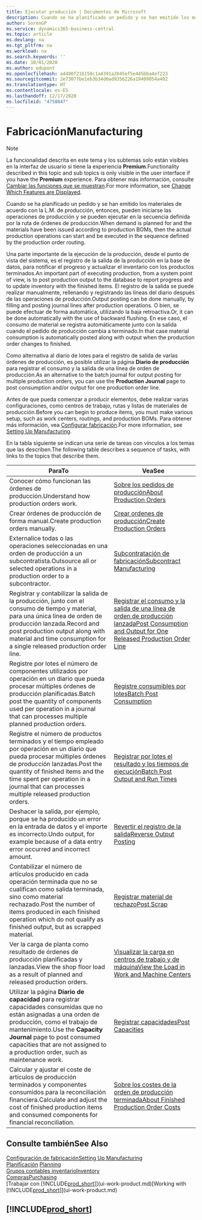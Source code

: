 ```yaml
---
title: Ejecutar producción | Documentos de Microsoft
description: Cuando se ha planificado un pedido y se han emitido los materiales de acuerdo con la L.M. de producción, entonces, pueden iniciarse las operaciones de producción y se pueden ejecutar en la secuencia definida por la ruta de órdenes de producción.
author: SorenGP
ms.service: dynamics365-business-central
ms.topic: article
ms.devlang: na
ms.tgt_pltfrm: na
ms.workload: na
ms.search.keywords: ''
ms.date: 10/01/2020
ms.author: edupont
ms.openlocfilehash: a4490f216158c1a4391a2845ef5e445bba4ef223
ms.sourcegitcommit: 2e7307fbe1eb3b34d0ad9356226a19409054a402
ms.translationtype: HT
ms.contentlocale: es-ES
ms.lasthandoff: 12/17/2020
ms.locfileid: "4758847"
---
```

# <a name="manufacturing"></a><span data-ttu-id="c369a-103">Fabricación</span><span class="sxs-lookup"><span data-stu-id="c369a-103">Manufacturing</span></span>
> [!NOTE]
> <span data-ttu-id="c369a-104">La funcionalidad descrita en este tema y los subtemas solo están visibles en la interfaz de usuario si tiene la experiencia **Premium**.</span><span class="sxs-lookup"><span data-stu-id="c369a-104">Functionality described in this topic and sub topics is only visible in the user interface if you have the **Premium** experience.</span></span> <span data-ttu-id="c369a-105">Para obtener más información, consulte [Cambiar las funciones que se muestran](ui-experiences.md).</span><span class="sxs-lookup"><span data-stu-id="c369a-105">For more information, see [Change Which Features are Displayed](ui-experiences.md).</span></span>

<span data-ttu-id="c369a-106">Cuando se ha planificado un pedido y se han emitido los materiales de acuerdo con la L.M. de producción, entonces, pueden iniciarse las operaciones de producción y se pueden ejecutar en la secuencia definida por la ruta de órdenes de producción.</span><span class="sxs-lookup"><span data-stu-id="c369a-106">When demand is planned for and the materials have been issued according to production BOMs, then the actual production operations can start and be executed in the sequence defined by the production order routing.</span></span>  

<span data-ttu-id="c369a-107">Una parte importante de la ejecución de la producción, desde el punto de vista del sistema, es el registro de la salida de la producción en la base de datos, para notificar el progreso y actualizar el inventario con los productos terminados.</span><span class="sxs-lookup"><span data-stu-id="c369a-107">An important part of executing production, from a system point of view, is to post production output to the database to report progress and to update inventory with the finished items.</span></span> <span data-ttu-id="c369a-108">El registro de la salida se puede realizar manualmente, rellenando y registrando las líneas del diario después de las operaciones de producción.</span><span class="sxs-lookup"><span data-stu-id="c369a-108">Output posting can be done manually, by filling and posting journal lines after production operations.</span></span> <span data-ttu-id="c369a-109">O bien, se puede efectuar de forma automática, utilizando la baja retroactiva.</span><span class="sxs-lookup"><span data-stu-id="c369a-109">Or, it can be done automatically with the use of backward flushing.</span></span> <span data-ttu-id="c369a-110">En ese caso, el consumo de material se registra automáticamente junto con la salida cuando el pedido de producción cambia a terminado.</span><span class="sxs-lookup"><span data-stu-id="c369a-110">In that case material consumption is automatically posted along with output when the production order changes to finished.</span></span>  

<span data-ttu-id="c369a-111">Como alternativa al diario de lotes para el registro de salida de varias órdenes de producción, es posible utilizar la página **Diario de producción** para registrar el consumo y la salida de una línea de orden de producción.</span><span class="sxs-lookup"><span data-stu-id="c369a-111">As an alternative to the batch journal for output posting for multiple production orders, you can use the **Production Journal** page to post consumption and/or output for one production order line.</span></span>

<span data-ttu-id="c369a-112">Antes de que pueda comenzar a producir elementos, debe realizar varias configuraciones, como centros de trabajo, rutas y listas de materiales de producción.</span><span class="sxs-lookup"><span data-stu-id="c369a-112">Before you can begin to produce items, you must make various setup, such as work centers, routings, and production BOMs.</span></span> <span data-ttu-id="c369a-113">Para obtener más información, vea [Configurar fabricación](production-configure-production-processes.md).</span><span class="sxs-lookup"><span data-stu-id="c369a-113">For more information, see [Setting Up Manufacturing](production-configure-production-processes.md).</span></span>

<span data-ttu-id="c369a-114">En la tabla siguiente se indican una serie de tareas con vínculos a los temas que las describen.</span><span class="sxs-lookup"><span data-stu-id="c369a-114">The following table describes a sequence of tasks, with links to the topics that describe them.</span></span>   

|<span data-ttu-id="c369a-115">**Para**</span><span class="sxs-lookup"><span data-stu-id="c369a-115">**To**</span></span>|<span data-ttu-id="c369a-116">**Vea**</span><span class="sxs-lookup"><span data-stu-id="c369a-116">**See**</span></span>|  
|------------|-------------|  
|<span data-ttu-id="c369a-117">Conocer cómo funcionan las órdenes de producción.</span><span class="sxs-lookup"><span data-stu-id="c369a-117">Understand how production orders work.</span></span>|[<span data-ttu-id="c369a-118">Sobre los pedidos de producción</span><span class="sxs-lookup"><span data-stu-id="c369a-118">About Production Orders</span></span>](production-about-production-orders.md)|
|<span data-ttu-id="c369a-119">Crear órdenes de producción de forma manual.</span><span class="sxs-lookup"><span data-stu-id="c369a-119">Create production orders manually.</span></span>|[<span data-ttu-id="c369a-120">Crear ordenes de producción</span><span class="sxs-lookup"><span data-stu-id="c369a-120">Create Production Orders</span></span>](production-how-to-create-production-orders.md)|
|<span data-ttu-id="c369a-121">Externalice todas o las operaciones seleccionadas en una orden de producción a un subcontratista.</span><span class="sxs-lookup"><span data-stu-id="c369a-121">Outsource all or selected operations in a production order to a subcontractor.</span></span>|[<span data-ttu-id="c369a-122">Subcontratación de fabricación</span><span class="sxs-lookup"><span data-stu-id="c369a-122">Subcontract Manufacturing</span></span>](production-how-to-subcontract-manufacturing.md)|
|<span data-ttu-id="c369a-123">Registrar y contabilizar la salida de la producción, junto con el consumo de tiempo y material, para una única línea de orden de producción lanzada.</span><span class="sxs-lookup"><span data-stu-id="c369a-123">Record and post production output along with material and time consumption for a single released production order line.</span></span>|[<span data-ttu-id="c369a-124">Registrar el consumo y la salida de una línea de orden de producción lanzada</span><span class="sxs-lookup"><span data-stu-id="c369a-124">Post Consumption and Output for One Released Production Order Line</span></span>](production-how-to-register-consumption-and-output.md)|  
|<span data-ttu-id="c369a-125">Registre por lotes el número de componentes utilizados por operación en un diario que pueda procesar múltiples órdenes de producción planificadas.</span><span class="sxs-lookup"><span data-stu-id="c369a-125">Batch post the quantity of components used per operation in a journal that can processes multiple planned production orders.</span></span>|[<span data-ttu-id="c369a-126">Registre consumibles por lotes</span><span class="sxs-lookup"><span data-stu-id="c369a-126">Batch Post Consumption</span></span>](production-how-to-post-consumption.md)|
|<span data-ttu-id="c369a-127">Registre el número de productos terminados y el tiempo empleado por operación en un diario que pueda procesar múltiples órdenes de producción lanzadas.</span><span class="sxs-lookup"><span data-stu-id="c369a-127">Post the quantity of finished items and the time spent per operation in a journal that can processes multiple released production orders.</span></span>|[<span data-ttu-id="c369a-128">Registrar por lotes el resultado y los tiempos de ejecución</span><span class="sxs-lookup"><span data-stu-id="c369a-128">Batch Post Output and Run Times</span></span>](production-how-to-post-output-quantity.md)|
|<span data-ttu-id="c369a-129">Deshacer la salida, por ejemplo, porque se ha producido un error en la entrada de datos y el importe es incorrecto.</span><span class="sxs-lookup"><span data-stu-id="c369a-129">Undo output, for example because of a data entry error occurred and incorrect amount.</span></span>  |[<span data-ttu-id="c369a-130">Revertir el registro de la salida</span><span class="sxs-lookup"><span data-stu-id="c369a-130">Reverse Output Posting</span></span>](production-how-to-reverse-output-posting.md)|  
|<span data-ttu-id="c369a-131">Contabilizar el número de artículos producido en cada operación terminada que no se cualifican como salida terminada, sino como material rechazado.</span><span class="sxs-lookup"><span data-stu-id="c369a-131">Post the number of items produced in each finished operation which do not qualify as finished output, but as scrapped material.</span></span>|[<span data-ttu-id="c369a-132">Registrar material de rechazo</span><span class="sxs-lookup"><span data-stu-id="c369a-132">Post Scrap</span></span>](production-how-to-post-scrap.md)|
|<span data-ttu-id="c369a-133">Ver la carga de planta como resultado de órdenes de producción planificadas y lanzadas.</span><span class="sxs-lookup"><span data-stu-id="c369a-133">View the shop floor load as a result of planned and released production orders.</span></span>|[<span data-ttu-id="c369a-134">Visualizar la carga en centros de trabajo y de máquina</span><span class="sxs-lookup"><span data-stu-id="c369a-134">View the Load in Work and Machine Centers</span></span>](production-how-to-view-the-load-on-work-centers.md)|      
|<span data-ttu-id="c369a-135">Utilizar la página **Diario de capacidad** para registrar capacidades consumidas que no están asignadas a una orden de producción, como el trabajo de mantenimiento.</span><span class="sxs-lookup"><span data-stu-id="c369a-135">Use the **Capacity Journal** page to post consumed capacities that are not assigned to a production order, such as maintenance work.</span></span>|[<span data-ttu-id="c369a-136">Registrar capacidades</span><span class="sxs-lookup"><span data-stu-id="c369a-136">Post Capacities</span></span>](production-how-to-post-capacities.md)|  
|<span data-ttu-id="c369a-137">Calcular y ajustar el coste de artículos de producción terminados y componentes consumidos para la reconciliación financiera.</span><span class="sxs-lookup"><span data-stu-id="c369a-137">Calculate and adjust the cost of finished production items and consumed components for financial reconciliation.</span></span>|[<span data-ttu-id="c369a-138">Sobre los costes de la orden de producción terminada</span><span class="sxs-lookup"><span data-stu-id="c369a-138">About Finished Production Order Costs</span></span>](finance-about-finished-production-order-costs.md)|  

## <a name="see-also"></a><span data-ttu-id="c369a-139">Consulte también</span><span class="sxs-lookup"><span data-stu-id="c369a-139">See Also</span></span>  
[<span data-ttu-id="c369a-140">Configuración de fabricación</span><span class="sxs-lookup"><span data-stu-id="c369a-140">Setting Up Manufacturing</span></span>](production-configure-production-processes.md)  
<span data-ttu-id="c369a-141">[Planificación](production-planning.md)    </span><span class="sxs-lookup"><span data-stu-id="c369a-141">[Planning](production-planning.md)    </span></span>  
[<span data-ttu-id="c369a-142">Grupos contables inventario</span><span class="sxs-lookup"><span data-stu-id="c369a-142">Inventory</span></span>](inventory-manage-inventory.md)  
[<span data-ttu-id="c369a-143">Compras</span><span class="sxs-lookup"><span data-stu-id="c369a-143">Purchasing</span></span>](purchasing-manage-purchasing.md)  
<span data-ttu-id="c369a-144">[Trabajar con [!INCLUDE[prod_short](includes/prod_short.md)]](ui-work-product.md)</span><span class="sxs-lookup"><span data-stu-id="c369a-144">[Working with [!INCLUDE[prod_short](includes/prod_short.md)]](ui-work-product.md)</span></span>

## [!INCLUDE[prod_short](includes/free_trial_md.md)]  
